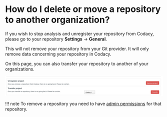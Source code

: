 # How do I delete or move a repository to another organization?

If you wish to stop analysis and unregister your repository from Codacy, please go to your repository **Settings** -> **General**.

This will not remove your repository from your Git provider. It will only remove data concerning your repository in Codacy.

On this page, you can also transfer your repository to another of your organizations.

![](/images/Screen_Shot_2016-12-06_at_16.37.02.png)

!!! note
    To remove a repository you need to have [admin permissions](../../organizations/manual-organizations/administrative-permissions.md) for that repository.
